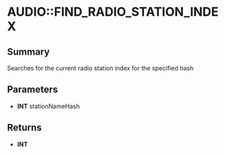 # AUDIO::FIND_RADIO_STATION_INDEX

## Summary
Searches for the current radio station index for the specified hash

## Parameters
* **INT** stationNameHash

## Returns
* **INT**